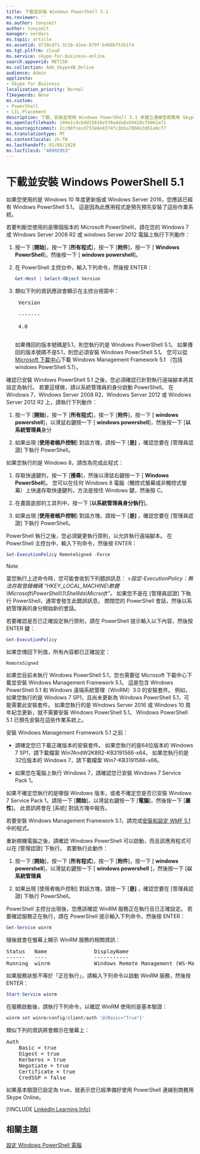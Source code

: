 ```yaml
---
title: 下載並安裝 Windows PowerShell 5.1
ms.reviewer: ''
ms.author: tonysmit
author: tonysmit
manager: serdars
ms.topic: article
ms.assetid: d739cd71-3c18-42ea-879f-b408bf53b1f4
ms.tgt.pltfrm: cloud
ms.service: skype-for-business-online
search.appverid: MET150
ms.collection: Adm_Skype4B_Online
audience: Admin
appliesto:
- Skype for Business
localization_priority: Normal
f1keywords: None
ms.custom:
- PowerShell
- LIL_Placement
description: 下載、安裝並使用 Windows PowerShell 5.1 來建立連線至商務用 Skype Online 的遠端 PowerShell 會話。
ms.openlocfilehash: 190e1cdcbdd15018e576a4da8a50410cfb062a71
ms.sourcegitcommit: 2cc98fcecd753e6e8374fc1b5a78b8e3d61e0cf7
ms.translationtype: MT
ms.contentlocale: zh-TW
ms.lasthandoff: 01/08/2020
ms.locfileid: "40992953"
---
```

# <a name="download-and-install-windows-powershell-51"></a>下載並安裝 Windows PowerShell 5.1

如果您使用的是 Windows 10 年度更新版或 Windows Server 2016，您應該已經有 Windows PowerShell 5.1。 這是因為此應用程式是預先預先安裝了這些作業系統。
  
若要判斷您使用的是哪個版本的 Microsoft PowerShelll，請在您的 Windows 7 或 Windows Server 2008 R2 或 windows Server 2012 電腦上執行下列動作：
  
1. 按一下 [**開始**]，按一下 [**所有程式**]，按一下 [**附件**]，按一下 [ **Windows PowerShell**]，然後按一下 [ **windows powershell**]。
    
2. 在 PowerShell 主控台中，輸入下列命令，然後按 ENTER：
    
   ```PowerShell
   Get-Host | Select-Object Version
   ```

3. 類似下列的資訊應該會顯示在主控台視窗中：
    
    <pre>
    Version <BR>
    ------- <BR>
    4.0
    </pre>

    如果傳回的版本號碼是5.1，則您執行的是 Windows PowerShell 5.1。 如果傳回的版本號碼不是5.1，則您必須安裝 Windows PowerShell 5.1。 您可以從[Microsoft 下載中心](https://www.microsoft.com/en-us/download/details.aspx?id=54616)下載 Windows Management Framework 5.1 （包括 windows PowerShell 5.1）。
  
確認已安裝 Windows PowerShell 5.1 之後，您必須確認已針對執行遠端腳本將其設定為執行。 若要這樣做，請以系統管理員的身分啟動 PowerShell。 在 Windows 7、Windows Server 2008 R2、Windows Server 2012 或 Windows Server 2012 R2 上，請執行下列動作：
  
1. 按一下 [**開始**]，按一下 [**所有程式**]，按一下 [**附件**]，按一下 [ **windows powershell**]，以滑鼠右鍵按一下 [ **windows powershell**]，然後按一下 [**以系統管理員**身分
    
2. 如果出現 [**使用者帳戶控制**] 對話方塊，請按一下 [**是]** ，確認您要在 [管理員認證] 下執行 PowerShell。
    
如果您執行的是 Windows 8，請改為完成此程式：
  
1. 存取快速鍵列，按一下 [**搜尋**]，然後以滑鼠右鍵按一下 [ **Windows PowerShell**]。 您可以在任何 Windows 8 電腦（觸控式螢幕或非觸控式螢幕）上快速存取快速鍵列，方法是按住 Windows 鍵，然後按 C。
    
2. 在畫面底部的工具列中，按一下 [**以系統管理員身分執行**]。
    
3. 如果出現 [**使用者帳戶控制**] 對話方塊，請按一下 [**是]** ，確認您要在 [管理員認證] 下執行 PowerShell。
    
PowerShell 執行之後，您必須變更執行原則，以允許執行遠端腳本。 在 PowerShell 主控台中，輸入下列命令，然後按 ENTER：
```PowerShell
Set-ExecutionPolicy RemoteSigned -Force
```
   
 
> [!NOTE]
> 當您執行上述命令時，您可能會收到下列錯誤訊息： >*設定-ExecutionPolicy：無法存取登錄機碼 "HKEY_LOCAL_MACHINE\\軟體\\Microsoft\\PowerShell\\1\\ShellIds\\Micrsoft"。* 如果您不是在 [管理員認證] 下執行 PowerShell，通常會發生此錯誤訊息。 關閉您的 PowerShell 會話，然後以系統管理員的身分開始新的會話。
 
若要確認是否已正確設定執行原則，請在 PowerShell 提示輸入以下內容，然後按 ENTER 鍵：
  
```PowerShell
Get-ExecutionPolicy
```

如果您傳回下列值，所有內容都已正確設定：
  
`RemoteSigned`

如果您目前未執行 Windows PowerShell 5.1，您也需要從 Microsoft 下載中心下載並安裝 Windows Management Framework 5.1。 這是包含 Windows PowerShell 5.1 和 Windows 遠端系統管理（WinRM）3.0 的安裝套件。 例如，如果您執行的是 Windows 7 SP1，且尚未更新為 Windows PowerShell 5.1，可能需要此安裝套件。 如果您執行的是 Windows Server 2016 或 Windows 10 周年紀念更新，就不需要安裝 Windows PowerShell 5.1。 Windows PowerShell 5.1 已預先安裝在這些作業系統上。
  
安裝 Windows Management Framework 5.1 之前：
  
- 請確定您已下載正確版本的安裝套件。 如果您執行的是64位版本的 Windows 7 SP1，請下載檔案 Win7AndW2K8R2-KB3191566-x64。 如果您執行的是32位版本的 Windows 7，請下載檔案 Win7-KB3191566-x86。
    
- 如果您在電腦上執行 Windows 7，請確認您已安裝 Windows 7 Service Pack 1。

如果不確定您執行的是哪個 Windows 版本，或者不確定您是否已安裝 Windows 7 Service Pack 1，請按一下 [**開始**]，以滑鼠右鍵按一下 [**電腦**]，然後按一下 [**屬性**]。 此資訊將會在 [系統] 對話方塊中報告。
  
若要安裝 Windows Management Framework 5.1，請完成[安裝和設定 WMF 5.1](https://docs.microsoft.com/powershell/wmf/setup/install-configure)中的程式。
  
重新開機電腦之後，請確認 Windows PowerShell 可以啟動，而且該應用程式可以在 [管理認證] 下執行。 若要執行此動作：
  
1. 按一下 [**開始**]，按一下 [**所有程式**]，按一下 [**附件**]，按一下 [ **windows powershell**]，以滑鼠右鍵按一下 [ **windows powershell** ]，然後按一下 [**以系統管理員**
    
2. 如果出現 [使用者帳戶控制] 對話方塊，請按一下 [**是]** ，確認您要在 [管理員認證] 下執行 PowerShell。
    
PowerShell 主控台出現後，您應該確認 WinRM 服務正在執行且已正確設定。 若要確認服務正在執行，請在 PowerShell 提示輸入下列命令，然後按 ENTER：
  
```PowerShell
Get-Service winrm
```

隨後就會在螢幕上顯示 WinRM 服務的相關資訊：
  
<pre>
Status   Name               DisplayName
------   ----               -----------
Running  winrm              Windows Remote Management (WS-Manag...
</pre>

如果服務狀態不等於「正在執行」，請輸入下列命令以啟動 WinRM 服務，然後按 ENTER：
  
```PowerShell
Start-Service winrm
```

在服務啟動後，請執行下列命令，以確認 WinRM 使用的是基本驗證：
  
```PowerShell
winrm set winrm/config/client/auth '@{Basic="True"}'
```

類似下列的資訊將會顯示在螢幕上：
  
<pre>
Auth
    Basic = true
    Digest = true
    Kerberos = true
    Negotiate = true
    Certificate = true
    CredSSP = false
</pre>

如果基本驗證已設定為 true，就表示您已經準備好使用 PowerShell 連線到商務用 Skype Online。
  
[!INCLUDE [LinkedIn Learning Info](../../common/office/linkedin-learning-info.md)]
   
## <a name="related-topics"></a>相關主題
[設定 Windows PowerShell 電腦](set-up-your-computer-for-windows-powershell.md) 

  
 
